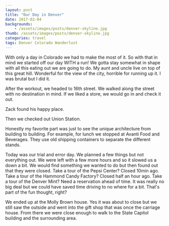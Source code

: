 ```yaml
---
layout: post
title: "Our Day in Denver"
date: 2017-02-04
backgrounds:
    - /assets/images/posts/denver-skyline.jpg
thumb: /assets/images/posts/denver-skyline.jpg
categories: travel
tags: Denver Colorado Wanderlust
---
```


With only a day in Colorado we had to make the most of it. So with that in mind we started off our day WITH a run! We gotta stay somewhat in shape with all this eating out we are going to do. My aunt and uncle live on top of this great hill. Wonderful for the view of the city, horrible for running up it. I was brutal but I did it.

After the workout, we headed to 16th street. We walked along the street with no destination in mind. If we liked a store, we would go in and check it out.

Zack found his happy place.

Then we checked out Union Station.

Honestly my favorite part was just to see the unique architecture from building to building. For example, for lunch we stopped at Avanti Food and Beverages. They use old shipping containers to separate the different stands.

Today was our trial and error day. We planned a few things but not everything out. We were left with a few more hours and so it slowed us a down a bit. We would find something we wanted to do but then found out that they were closed. Take a tour of the Pepsi Center? Closed 10min ago. Take a tour of the Hammond Candy Factory? Closed half an hour ago. Take a tour of the Denver Mint? Need a reservation ahead of time. It was really no big deal but we could have saved time driving to no where for a bit. That's part of the fun thought, right?

We ended up at the Molly Brown house. Yes it was about to close but we still saw the outside and went into the gift shop that was once the carriage house. From there we were close enough to walk to the State Capitol building and the surrounding area.
